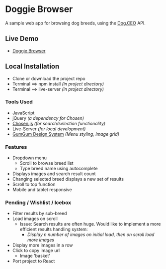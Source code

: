 # Doggie Browser
A sample web app for browsing dog breeds, using the [Dog.CEO](https://dog.ceo/) API.

## Live Demo
* [Doggie Browser](https://tinuola.github.io/doggie-browser/)

## Local Installation
* Clone or download the project repo
* Terminal ==> npm install _(in project directory)_
* Terminal ==> live-server _(in project directory)_

### Tools Used
* JavaScript
* jQuery _(a dependency for Chosen)_
* [Chosen.js](https://harvesthq.github.io/chosen/) _(for search/selection functionality)_
* Live-Server _(for local development)_
* [GumGum Design System](http://ds.gumgum.com/stable/) _(Menu styling, Image grid)_

### Features
* Dropdown menu 
  * Scroll to browse breed list
  * Type breed name using autocomplete
* Displays images and search result count
* Changing selected breed displays a new set of results
* Scroll to top function
* Mobile and tablet responsive 

### Pending / Wishlist / Icebox
* Filter results by sub-breed
* Load images on scroll
  * Issue: Search results are often huge. Would like to implement a more efficient results handling system: 
    * _Display n number of images on initial load, then on scroll load more images_
* Display more images in a row
* Click to copy image url
  * Image 'basket'
* Port project to React